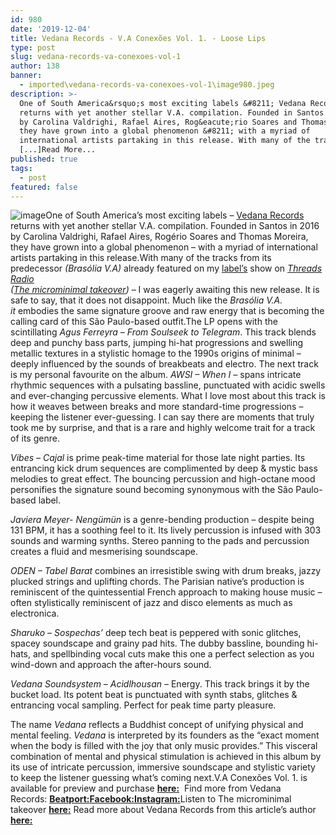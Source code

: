 ```yaml
---
id: 980
date: '2019-12-04'
title: Vedana Records - V.A Conexões Vol. 1. - Loose Lips
type: post
slug: vedana-records-va-conexoes-vol-1
author: 138
banner:
  - imported\vedana-records-va-conexoes-vol-1\image980.jpeg
description: >-
  One of South America&rsquo;s most exciting labels &#8211; Vedana Records
  returns with yet another stellar V.A. compilation. Founded in Santos in 2016
  by Carolina Valdrighi, Rafael Aires, Rog&eacute;rio Soares and Thomas Moreira,
  they have grown into a global phenomenon &#8211; with a myriad of
  international artists partaking in this release. With many of the tracks
  [...]Read More...
published: true
tags:
  - post
featured: false
---
```

![image](../imported\vedana-records-va-conexoes-vol-1\image980.jpeg)One of South America’s most exciting labels – [Vedana Records](https://www.beatport.com/label/vedana-records/61635) returns with yet another stellar V.A. compilation. Founded in Santos in 2016 by Carolina Valdrighi, Rafael Aires, Rogério Soares and Thomas Moreira, they have grown into a global phenomenon – with a myriad of international artists partaking in this release.With many of the tracks from its predecessor _(Brasólia V.A)_ already featured on my [label’s](https://www.facebook.com/microminimal) show on [_Threads Radio_](https://threadsradio.com/)  
_(_[_The microminimal takeover_](https://soundcloud.com/microminimalrecords/sets/the-microminimal-takeover)_)_ – I was eagerly awaiting this new release. It is safe to say, that it does not disappoint. Much like the _Brasólia V.A. it_ embodies the same signature groove and raw energy that is becoming the calling card of this São Paulo-based outfit.The LP opens with the scintillating _Agus Ferreyra – From Soulseek to Telegram_. This track blends deep and punchy bass parts, jumping hi-hat progressions and swelling metallic textures in a stylistic homage to the 1990s origins of minimal – deeply influenced by the sounds of breakbeats and electro. The next track is my personal favourite on the album. _AWSI – When I –_ spans intricate rhythmic sequences with a pulsating bassline, punctuated with acidic swells and ever-changing percussive elements. What I love most about this track is how it weaves between breaks and more standard-time progressions – keeping the listener ever-guessing. I can say there are moments that truly took me by surprise, and that is a rare and highly welcome trait for a track of its genre. 

_Vibes – Cajal_ is prime peak-time material for those late night parties. Its entrancing kick drum sequences are complimented by deep & mystic bass melodies to great effect. The bouncing percussion and high-octane mood personifies the signature sound becoming synonymous with the São Paulo-based label.

_Javiera Meyer- Nengümün_ is a genre-bending production – despite being 131 BPM, it has a soothing feel to it. Its lively percussion is infused with 303 sounds and warming synths. Stereo panning to the pads and percussion creates a fluid and mesmerising soundscape. 

_ODEN – Tabel Barat_ combines an irresistible swing with drum breaks, jazzy plucked strings and uplifting chords. The Parisian native’s production is reminiscent of the quintessential French approach to making house music – often stylistically reminiscent of jazz and disco elements as much as electronica. 

_Sharuko – Sospechas’_ deep tech beat is peppered with sonic glitches, spacey soundscape and grainy pad hits. The dubby bassline, bounding hi-hats, and spellbinding vocal cuts make this one a perfect selection as you wind-down and approach the after-hours sound.

_Vedana Soundsystem – Acidlhousan –_ Energy. This track brings it by the bucket load. Its potent beat is punctuated with synth stabs, glitches & entrancing vocal sampling. Perfect for peak time party pleasure. 

The name _Vedana_ reflects a Buddhist concept of unifying physical and mental feeling. _Vedana_ is interpreted by its founders as the “exact moment when the body is filled with the joy that only music provides.” This visceral combination of mental and physical stimulation is achieved in this album by its use of intricate percussion, immersive soundscape and stylistic variety to keep the listener guessing what’s coming next.V.A Conexões Vol. 1. is available for preview and purchase [**here:**](https://www.beatport.com/release/v-a-conex-es-vol-1/2759878)  Find more from Vedana Records: [**Beatport:**](https://www.beatport.com/label/vedana-records/61635)[**Facebook:**](https://www.facebook.com/vedanarecords/)[**Instagram:**](https://www.instagram.com/vedanarecords)Listen to The microminimal takeover [**here:**](https://soundcloud.com/microminimalrecords/sets/the-microminimal-takeover) Read more about Vedana Records from this article’s author [**here:**](https://threadsradio.com/minimal-with-meaney-vol-1/)